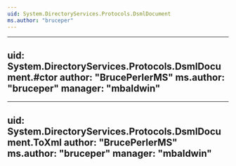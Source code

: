 ```yaml
---
uid: System.DirectoryServices.Protocols.DsmlDocument
ms.author: "bruceper"
---
```


---
uid: System.DirectoryServices.Protocols.DsmlDocument.#ctor
author: "BrucePerlerMS"
ms.author: "bruceper"
manager: "mbaldwin"
---

---
uid: System.DirectoryServices.Protocols.DsmlDocument.ToXml
author: "BrucePerlerMS"
ms.author: "bruceper"
manager: "mbaldwin"
---

